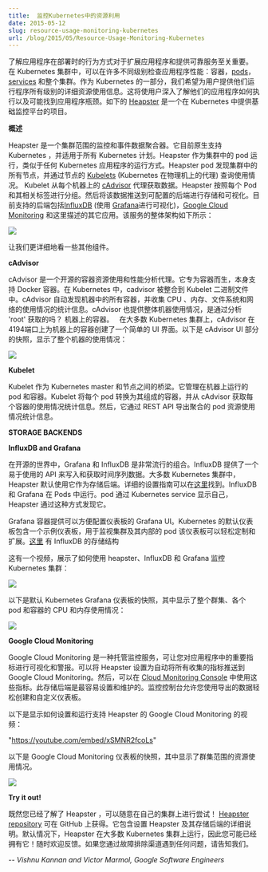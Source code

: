 ```yaml
---
title:  监控Kubernetes中的资源利用
date: 2015-05-12
slug: resource-usage-monitoring-kubernetes
url: /blog/2015/05/Resource-Usage-Monitoring-Kubernetes
---
```


<!--
---
title:  Resource Usage Monitoring in Kubernetes
date: 2015-05-12
slug: resource-usage-monitoring-kubernetes
url: /blog/2015/05/Resource-Usage-Monitoring-Kubernetes
---
-->

<!--
Understanding how an application behaves when deployed is crucial to scaling the application and providing a reliable service. In a Kubernetes cluster, application performance can be examined at many different levels: containers, [pods](http://kubernetes.io/docs/user-guide/pods), [services](http://kubernetes.io/docs/user-guide/services), and whole clusters. As part of Kubernetes we want to provide users with detailed resource usage information about their running applications at all these levels. This will give users deep insights into how their applications are performing and where possible application bottlenecks may be found. In comes [Heapster](https://github.com/kubernetes/heapster), a project meant to provide a base monitoring platform on Kubernetes.  
-->

了解应用程序在部署时的行为方式对于扩展应用程序和提供可靠服务至关重要。 在 Kubernetes 集群中，可以在许多不同级别检查应用程序性能：容器，[pods](http://kubernetes.io/docs/user-guide/pods)，[services](http://kubernetes.io/docs/user-guide/services) 和整个集群。作为 Kubernetes 的一部分，我们希望为用户提供他们运行程序所有级别的详细资源使用信息。这将使用户深入了解他们的应用程序如何执行以及可能找到应用程序瓶颈。如下的 [Heapster](https://github.com/kubernetes/heapster) 是一个在 Kubernetes 中提供基础监控平台的项目。


<!--
**Overview**  


Heapster is a cluster-wide aggregator of monitoring and event data. It currently supports Kubernetes natively and works on all Kubernetes setups. Heapster runs as a pod in the cluster, similar to how any Kubernetes application would run. The Heapster pod discovers all nodes in the cluster and queries usage information from the nodes’ [Kubelets](https://github.com/kubernetes/kubernetes/blob/master/DESIGN.md#kubelet), the on-machine Kubernetes agent. The Kubelet itself fetches the data from [cAdvisor](https://github.com/google/cadvisor). Heapster groups the information by pod along with the relevant labels. This data is then pushed to a configurable backend for storage and visualization. Currently supported backends include [InfluxDB](http://influxdb.com/) (with [Grafana](http://grafana.org/) for visualization), [Google Cloud Monitoring](https://cloud.google.com/monitoring/) and many others described in more details here. The overall architecture of the service can be seen below:  
-->

**概述**

Heapster 是一个集群范围的监控和事件数据聚合器。它目前原生支持 Kubernetes ，并适用于所有 Kubernetes 计划。Heapster 作为集群中的 pod 运行，类似于任何 Kubernetes 应用程序的运行方式。Heapster pod 发现集群中的所有节点，并通过节点的 [Kubelets](https://github.com/kubernetes/kubernetes/blob/master/DESIGN.md#kubelet) (Kubernetes 在物理机上的代理) 查询使用情况。 Kubelet 从每个机器上的 [cAdvisor](https://github.com/google/cadvisor) 代理获取数据。Heapster 按照每个 Pod 和其相关标签进行分组。然后将该数据推送到可配置的后端进行存储和可视化。目前支持的后端包括[InfluxDB](http://influxdb.com/) (使用 [Grafana](http://grafana.org/)进行可视化)，[Google Cloud Monitoring](https://cloud.google.com/monitoring/) 和这里描述的其它应用。该服务的整体架构如下所示：


[![](https://2.bp.blogspot.com/-6Bu15356Zqk/V4mGINP8eOI/AAAAAAAAAmk/-RwvkJUt4rY2cmjqYFBmRo25FQQPRb27ACEw/s640/monitoring-architecture.png)](https://2.bp.blogspot.com/-6Bu15356Zqk/V4mGINP8eOI/AAAAAAAAAmk/-RwvkJUt4rY2cmjqYFBmRo25FQQPRb27ACEw/s1600/monitoring-architecture.png)

<!--
Let’s look at some of the other components in more detail.
-->

让我们更详细地看一些其他组件。

<!--
**cAdvisor**

cAdvisor is an open source container resource usage and performance analysis agent. It is purpose built for containers and supports Docker containers natively. In Kubernetes, cadvisor is integrated into the Kubelet binary. cAdvisor auto-discovers all containers in the machine and collects CPU, memory, filesystem, and network usage statistics. cAdvisor also provides the overall machine usage by analyzing the ‘root’? container on the machine.

On most Kubernetes clusters, cAdvisor exposes a simple UI for on-machine containers on port 4194. Here is a snapshot of part of cAdvisor’s UI that shows the overall machine usage:  
-->

**cAdvisor**

cAdvisor 是一个开源的容器资源使用和性能分析代理。它专为容器而生，本身支持 Docker 容器。在 Kubernetes 中，cadvisor 被整合到 Kubelet 二进制文件中。cAdvisor 自动发现机器中的所有容器，并收集 CPU 、内存、文件系统和网络的使用情况的统计信息。cAdvisor 也提供整体机器使用情况，是通过分析 'root' 获取的吗？ 机器上的容器。
 
在大多数 Kubernetes 集群上，cAdvisor 在4194端口上为机器上的容器创建了一个简单的 UI 界面。以下是 cAdvisor UI 部分的快照，显示了整个机器的使用情况：


[![](https://3.bp.blogspot.com/-V5KAfomW7Cg/V4mGH6OTKSI/AAAAAAAAAmo/EZHcG0afrs0606eTDMCryT6j6SoNzu3PgCEw/s400/cadvisor.png)](https://3.bp.blogspot.com/-V5KAfomW7Cg/V4mGH6OTKSI/AAAAAAAAAmo/EZHcG0afrs0606eTDMCryT6j6SoNzu3PgCEw/s1600/cadvisor.png)

<!--
**Kubelet**  

The Kubelet acts as a bridge between the Kubernetes master and the nodes. It manages the pods and containers running on a machine. Kubelet translates each pod into its constituent containers and fetches individual container usage statistics from cAdvisor. It then exposes the aggregated pod resource usage statistics via a REST API.

**STORAGE BACKENDS**

**InfluxDB and Grafana**
-->

**Kubelet**  

Kubelet 作为 Kubernetes master 和节点之间的桥梁。它管理在机器上运行的 pod 和容器。Kubelet 将每个 pod 转换为其组成的容器，并从 cAdvisor 获取每个容器的使用情况统计信息。然后，它通过 REST API 导出聚合的 pod 资源使用情况统计信息。

**STORAGE BACKENDS**

**InfluxDB and Grafana**

<!--
A Grafana setup with InfluxDB is a very popular combination for monitoring in the open source world. InfluxDB exposes an easy to use API to write and fetch time series data. Heapster is setup to use this storage backend by default on most Kubernetes clusters. A detailed setup guide can be found [here](https://github.com/kubernetes/heapster/blob/master/docs/influxdb.md). InfluxDB and Grafana run in Pods. The pod exposes itself as a Kubernetes service which is how Heapster discovers it.
-->

在开源的世界中，Grafana 和 InfluxDB 是非常流行的组合。InfluxDB 提供了一个易于使用的 API 来写入和获取时间序列数据。大多数 Kubernetes 集群中，Heapster 默认使用它作为存储后端。详细的设置指南可以在[这里](https://github.com/kubernetes/heapster/blob/master/docs/influxdb.md)找到。InfluxDB 和 Grafana 在 Pods 中运行。pod 通过 Kubernetes service 显示自己，Heapster 通过这种方式发现它。

<!--
The Grafana container serves Grafana’s UI which provides an easy to configure dashboard interface. The default dashboard for Kubernetes contains an example dashboard that monitors resource usage of the cluster and the pods inside of it. This dashboard can easily be customized and expanded. Take a look at the storage schema for InfluxDB [here](https://github.com/kubernetes/heapster/blob/master/docs/storage-schema.md#metrics).

Here is a video showing how to monitor a Kubernetes cluster using heapster, InfluxDB and Grafana:
-->

Grafana 容器提供可以方便配置仪表板的 Grafana UI。Kubernetes 的默认仪表板包含一个示例仪表板，用于监视集群及其内部的 pod 该仪表板可以轻松定制和扩展。[这里](https://github.com/kubernetes/heapster/blob/master/docs/storage-schema.md#metrics) 有 InfluxDB 的存储结构

这有一个视频，展示了如何使用 heapster、InfluxDB 和 Grafana 监控 Kubernetes 集群：


 [![](https://img.youtube.com/vi/SZgqjMrxo3g/0.jpg)](https://www.youtube.com/watch?SZgqjMrxo3g)

<!--
Here is a snapshot of the default Kubernetes Grafana dashboard that shows the CPU and Memory usage of the entire cluster, individual pods and containers:
-->

以下是默认 Kubernetes Grafana 仪表板的快照，其中显示了整个群集、各个 pod 和容器的 CPU 和内存使用情况：

[![](https://1.bp.blogspot.com/-lHMeU_4UnAk/V4mGHyrWkBI/AAAAAAAAAms/SvnncgJ7ieAduBqQzpI86oaboIkAKEpEQCEw/s640/influx.png)](https://1.bp.blogspot.com/-lHMeU_4UnAk/V4mGHyrWkBI/AAAAAAAAAms/SvnncgJ7ieAduBqQzpI86oaboIkAKEpEQCEw/s1600/influx.png)

**Google Cloud Monitoring**

<!--
Google Cloud Monitoring is a hosted monitoring service that allows you to visualize and alert on important metrics in your application. Heapster can be setup to automatically push all collected metrics to Google Cloud Monitoring. These metrics are then available in the [Cloud Monitoring Console](https://app.google.stackdriver.com/). This storage backend is the easiest to setup and maintain. The monitoring console allows you to easily create and customize dashboards using the exported data.

Here is a video showing how to setup and run a Google Cloud Monitoring backed Heapster:
"https://youtube.com/embed/xSMNR2fcoLs"
Here is a snapshot of the a Google Cloud Monitoring dashboard showing cluster-wide resource usage.
-->

Google Cloud Monitoring 是一种托管监控服务，可让您对应用程序中的重要指标进行可视化和警报。可以将 Heapster 设置为自动将所有收集的指标推送到 Google Cloud Monitoring。然后，可以在 [Cloud Monitoring Console](https://app.google.stackdriver.com/) 中使用这些指标。此存储后端是最容易设置和维护的。监控控制台允许您使用导出的数据轻松创建和自定义仪表板。

以下是显示如何设置和运行支持 Heapster 的 Google Cloud Monitoring  的视频：

"https://youtube.com/embed/xSMNR2fcoLs"

以下是 Google Cloud Monitoring 仪表板的快照，其中显示了群集范围的资源使用情况。

[![](https://2.bp.blogspot.com/-F2j3kYn3IoA/V4mGH3M-0gI/AAAAAAAAAmg/aoml93zPeKsKbTX1tN5sTtRRTw7dAKsxwCEw/s640/gcm.png)](https://2.bp.blogspot.com/-F2j3kYn3IoA/V4mGH3M-0gI/AAAAAAAAAmg/aoml93zPeKsKbTX1tN5sTtRRTw7dAKsxwCEw/s1600/gcm.png)

**Try it out!**

<!--
Now that you’ve learned a bit about Heapster, feel free to try it out on your own clusters! The [Heapster repository](https://github.com/kubernetes/heapster) is available on GitHub. It contains detailed instructions to setup Heapster and its storage backends. Heapster runs by default on most Kubernetes clusters, so you may already have it! Feedback is always welcome. Please let us know if you run into any issues via the troubleshooting channels.
-->

既然您已经了解了 Heapster ，可以随意在自己的集群上进行尝试！ [Heapster repository](https://github.com/kubernetes/heapster) 可在 GitHub 上获得。它包含设置 Heapster 及其存储后端的详细说明。默认情况下，Heapster 在大多数 Kubernetes 集群上运行，因此您可能已经拥有它！随时欢迎反馈。如果您通过故障排除渠道遇到任何问题，请告知我们。


_-- Vishnu Kannan and Victor Marmol, Google Software Engineers_
